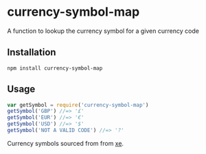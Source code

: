 # currency-symbol-map

A function to lookup the currency symbol for a given currency code

## Installation

    npm install currency-symbol-map

## Usage

```js
var getSymbol = require('currency-symbol-map')
getSymbol('GBP') //=> '£'
getSymbol('EUR') //=> '€'
getSymbol('USD') //=> '$'
getSymbol('NOT A VALID CODE') //=> '?'
```

Currency symbols sourced from from [xe](http://www.xe.com/symbols.php).